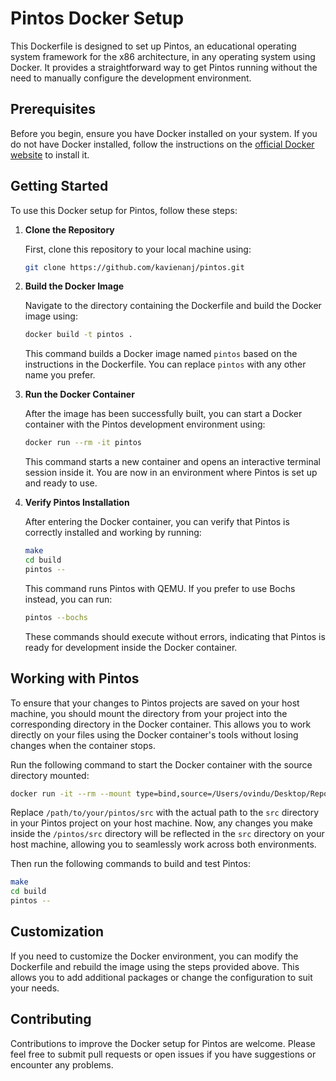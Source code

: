 # Pintos Docker Setup

This Dockerfile is designed to set up Pintos, an educational operating system framework for the x86 architecture, in any operating system using Docker. It provides a straightforward way to get Pintos running without the need to manually configure the development environment.

## Prerequisites

Before you begin, ensure you have Docker installed on your system. If you do not have Docker installed, follow the instructions on the [official Docker website](https://docs.docker.com/get-docker/) to install it.

## Getting Started

To use this Docker setup for Pintos, follow these steps:

1. **Clone the Repository**

   First, clone this repository to your local machine using:

   ```bash
   git clone https://github.com/kavienanj/pintos.git
   ```

2. **Build the Docker Image**

   Navigate to the directory containing the Dockerfile and build the Docker image using:

   ```bash
   docker build -t pintos .
   ```

   This command builds a Docker image named `pintos` based on the instructions in the Dockerfile. You can replace `pintos` with any other name you prefer.

3. **Run the Docker Container**

   After the image has been successfully built, you can start a Docker container with the Pintos development environment using:

   ```bash
   docker run --rm -it pintos
   ```

   This command starts a new container and opens an interactive terminal session inside it. You are now in an environment where Pintos is set up and ready to use.

4. **Verify Pintos Installation**

   After entering the Docker container, you can verify that Pintos is correctly installed and working by running:

   ```bash
   make
   cd build
   pintos --
   ```

   This command runs Pintos with QEMU. If you prefer to use Bochs instead, you can run:

   ```bash
   pintos --bochs
   ```

   These commands should execute without errors, indicating that Pintos is ready for development inside the Docker container.

## Working with Pintos

To ensure that your changes to Pintos projects are saved on your host machine, you should mount the directory from your project into the corresponding directory in the Docker container. This allows you to work directly on your files using the Docker container's tools without losing changes when the container stops.

Run the following command to start the Docker container with the source directory mounted:

```bash
docker run -it --rm --mount type=bind,source=/Users/ovindu/Desktop/Repos/pintos/pintos/src,target=/pintos/src pintos
```

Replace `/path/to/your/pintos/src` with the actual path to the `src` directory in your Pintos project on your host machine. Now, any changes you make inside the `/pintos/src` directory will be reflected in the `src` directory on your host machine, allowing you to seamlessly work across both environments.

Then run the following commands to build and test Pintos:

```bash
make
cd build
pintos --
```

## Customization

If you need to customize the Docker environment, you can modify the Dockerfile and rebuild the image using the steps provided above. This allows you to add additional packages or change the configuration to suit your needs.

## Contributing

Contributions to improve the Docker setup for Pintos are welcome. Please feel free to submit pull requests or open issues if you have suggestions or encounter any problems.
